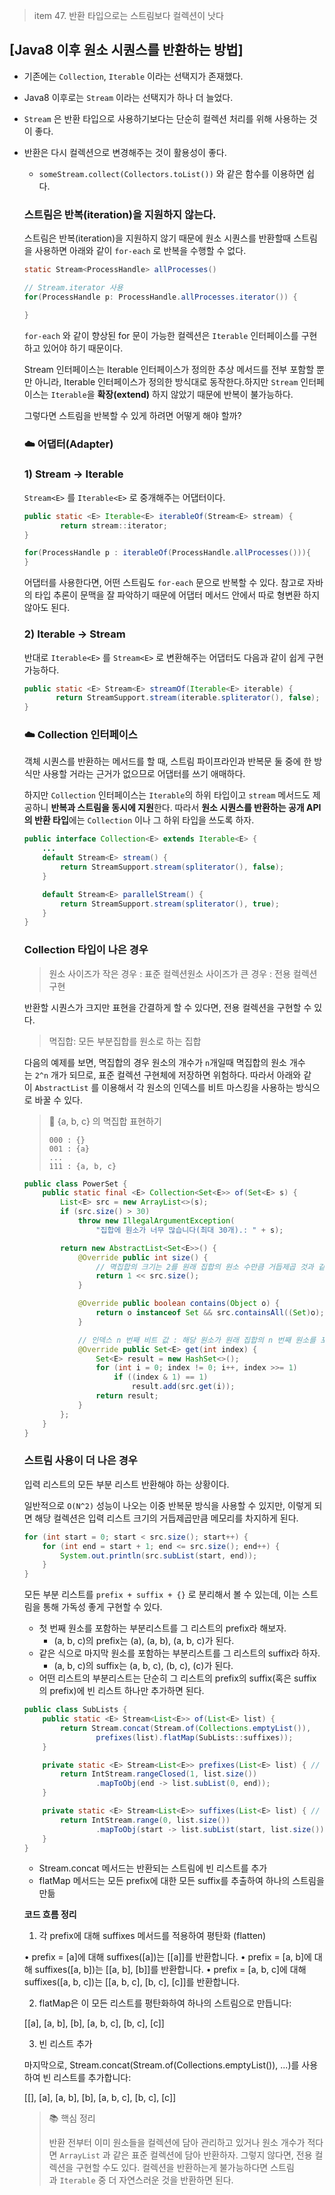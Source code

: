 > item 47. 반환 타입으로는 스트림보다 컬렉션이 낫다
> 

## [**Java8 이후 원소 시퀀스를 반환하는 방법**]

- 기존에는 `Collection`, `Iterable` 이라는 선택지가 존재했다.
- Java8 이후로는 `Stream` 이라는 선택지가 하나 더 늘었다.
- `Stream` 은 반환 타입으로 사용하기보다는 단순히 컬렉션 처리를 위해 사용하는 것이 좋다.
- 반환은 다시 컬렉션으로 변경해주는 것이 활용성이 좋다.
    - `someStream.collect(Collectors.toList())` 와 같은 함수를 이용하면 쉽다.
    
    ### 스트림은 반복(iteration)을 지원하지 않는다.
    
    스트림은 반복(iteration)을 지원하지 않기 때문에 원소 시퀀스를 반환할때 스트림을 사용하면 아래와 같이 `for-each` 로 반복을 수행할 수 없다.
    
    ```java
    static Stream<ProcessHandle> allProcesses()
    
    // Stream.iterator 사용
    for(ProcessHandle p: ProcessHandle.allProcesses.iterator()) {
    
    }
    ```
    
    `for-each` 와 같이 향상된 for 문이 가능한 컬렉션은 `Iterable` 인터페이스를 구현하고 있어야 하기 때문이다. 
    
    Stream 인터페이스는 Iterable 인터페이스가 정의한 추상 메서드를 전부 포함할 뿐만 아니라, Iterable 인터페이스가 정의한 방식대로 동작한다.하지만 `Stream` 인터페이스는 `Iterable`을 **확장(extend)** 하지 않았기 때문에 반복이 불가능하다.
    
    
    그렇다면 스트림을 반복할 수 있게 하려면 어떻게 해야 할까?
    
    ### ☁️ 어댑터(Adapter)
    
    ### 1) Stream -> Iterable
    
    `Stream<E>` 를 `Iterable<E>` 로 중개해주는 어댑터이다.
    
    ```java
    public static <E> Iterable<E> iterableOf(Stream<E> stream) {
            return stream::iterator;
    }
    ```
    
    ```java
    for(ProcessHandle p : iterableOf(ProcessHandle.allProcesses())){
    }
    ```
    
    어댑터를 사용한다면, 어떤 스트림도 `for-each` 문으로 반복할 수 있다. 참고로 자바의 타입 추론이 문맥을 잘 파악하기 때문에 어댑터 메서드 안에서 따로 형변환 하지 않아도 된다.
    
    ### 2) Iterable -> Stream
    
    반대로 `Iterable<E>` 를 `Stream<E>` 로 변환해주는 어댑터도 다음과 같이 쉽게 구현 가능하다.
    
    ```java
    public static <E> Stream<E> streamOf(Iterable<E> iterable) {
           return StreamSupport.stream(iterable.spliterator(), false);
    }
    ```
    
    ### ☁️ Collection 인터페이스
    
    객체 시퀀스를 반환하는 메서드를 할 때, 스트림 파이프라인과 반복문 둘 중에 한 방식만 사용할 거라는 근거가 없으므로 어댑터를 쓰기 애매하다.
    
    하지만 `Collection` 인터페이스는 `Iterable`의 하위 타입이고 `stream` 메서드도 제공하니 **반복과 스트림을 동시에 지원**한다. 따라서 **원소 시퀀스를 반환하는 공개 API의 반환 타입**에는 `Collection` 이나 그 하위 타입을 쓰도록 하자.
    
    ```java
    public interface Collection<E> extends Iterable<E> {
        ...
        default Stream<E> stream() {
            return StreamSupport.stream(spliterator(), false);
        }
    
        default Stream<E> parallelStream() {
            return StreamSupport.stream(spliterator(), true);
        }
    }
    ```
    
    ### Collection 타입이 나은 경우
    
    > 원소 사이즈가 작은 경우 : 표준 컬렉션원소 사이즈가 큰 경우 : 전용 컬렉션 구현
    > 
    
    반환할 시퀀스가 크지만 표현을 간결하게 할 수 있다면, 전용 컬렉션을 구현할 수 있다.
    
    > 멱집합: 모든 부분집합를 원소로 하는 집합
    > 
    
    다음의 예제를 보면, 멱집합의 경우 원소의 개수가 `n`개일때 멱집합의 원소 개수는 `2^n` 개가 되므로, 표준 컬렉션 구현체에 저장하면 위험하다. 따라서 아래와 같이 `AbstractList` 를 이용해서 각 원소의 인덱스를 비트 마스킹을 사용하는 방식으로 바꿀 수 있다. 
    
    > 🔖 {a, b, c} 의 멱집합 표현하기
    > 
    > 
    > ```
    > 000 : {}
    > 001 : {a}
    > ...
    > 111 : {a, b, c}
    > ```
    > 
    
    ```java
    public class PowerSet {
        public static final <E> Collection<Set<E>> of(Set<E> s) {
            List<E> src = new ArrayList<>(s);
            if (src.size() > 30)
                throw new IllegalArgumentException(
                    "집합에 원소가 너무 많습니다(최대 30개).: " + s);
    
            return new AbstractList<Set<E>>() {
                @Override public int size() {
                    // 멱집합의 크기는 2를 원래 집합의 원소 수만큼 거듭제곱 것과 같다.
                    return 1 << src.size();
                }
    
                @Override public boolean contains(Object o) {
                    return o instanceof Set && src.containsAll((Set)o);
                }
    
    			// 인덱스 n 번째 비트 값 : 해당 원소가 원래 집합의 n 번째 원소를 포함하는지 여부
                @Override public Set<E> get(int index) {
                    Set<E> result = new HashSet<>();
                    for (int i = 0; index != 0; i++, index >>= 1)
                        if ((index & 1) == 1)
                            result.add(src.get(i));
                    return result;
                }
            };
        }
    }
    ```
    
    ### 스트림 사용이 더 나은 경우
    
    입력 리스트의 모든 부분 리스트 반환해야 하는 상황이다.
    
    일반적으로 `O(N^2)` 성능이 나오는 이중 반복문 방식을 사용할 수 있지만, 이렇게 되면 해당 컬렉션은 입력 리스트 크기의 거듭제곱만큼 메모리를 차지하게 된다.
    
    ```java
    for (int start = 0; start < src.size(); start++) {
    	for (int end = start + 1; end <= src.size(); end++) {
        	System.out.println(src.subList(start, end));
        }
    }
    ```
    
    모든 부분 리스트를 `prefix + suffix + {}` 로 분리해서 볼 수 있는데, 이는 스트림을 통해 가독성 좋게 구현할 수 있다.
    
    - 첫 번째 원소를 포함하는 부분리스트를 그 리스트의 prefix라 해보자.
        - (a, b, c)의 prefix는 (a), (a, b), (a, b, c)가 된다.
    - 같은 식으로 마지막 원소를 포함하는 부분리스트를 그 리스트의 suffix라 하자.
        - (a, b, c)의 suffix는 (a, b, c), (b, c), (c)가 된다.
    - 어떤 리스트의 부분리스트는 단순히 그 리스트의 prefix의 suffix(혹은 suffix의 prefix)에 빈 리스트 하나만 추가하면 된다.
    
    ```java
    public class SubLists {
        public static <E> Stream<List<E>> of(List<E> list) {
            return Stream.concat(Stream.of(Collections.emptyList()),
                    prefixes(list).flatMap(SubLists::suffixes));
        }
    
        private static <E> Stream<List<E>> prefixes(List<E> list) { // (a), (a,b), (a,b,c)
            return IntStream.rangeClosed(1, list.size())
                    .mapToObj(end -> list.subList(0, end));
        }
    
        private static <E> Stream<List<E>> suffixes(List<E> list) { // (a,b,c), (b,c), (c)
            return IntStream.range(0, list.size())
                    .mapToObj(start -> list.subList(start, list.size()));
        }
    }
    ```
    
    - Stream.concat 메서드는 반환되는 스트림에 빈 리스트를 추가
    - flatMap 메서드는 모든 prefix에 대한 모든 suffix를 추출하여 하나의 스트림을 만듦
    
    **코드 흐름 정리**
    
    1. 각 prefix에 대해 suffixes 메서드를 적용하여 평탄화 (flatten)
    
    • prefix = [a]에 대해 suffixes([a])는 [[a]]를 반환합니다.
    • prefix = [a, b]에 대해 suffixes([a, b])는 [[a, b], [b]]를 반환합니다.
    • prefix = [a, b, c]에 대해 suffixes([a, b, c])는 [[a, b, c], [b, c], [c]]를 반환합니다.
    
    2. flatMap은 이 모든 리스트를 평탄화하여 하나의 스트림으로 만듭니다:
    
    [[a], [a, b], [b], [a, b, c], [b, c], [c]]
    
    3. 빈 리스트 추가
    
    마지막으로, Stream.concat(Stream.of(Collections.emptyList()), ...)를 사용하여 빈 리스트를 추가합니다:
    
    [[], [a], [a, b], [b], [a, b, c], [b, c], [c]]
    
    > 📚 핵심 정리
    > 
    > 
    > 반환 전부터 이미 원소들을 컬렉션에 담아 관리하고 있거나 원소 개수가 적다면 `ArrayList` 과 같은 표준 컬렉션에 담아 반환하자. 그렇지 않다면, 전용 컬렉션을 구현할 수도 있다. 컬렉션을 반환하는게 불가능하다면 스트림과 `Iterable` 중 더 자연스러운 것을 반환하면 된다.
    >
